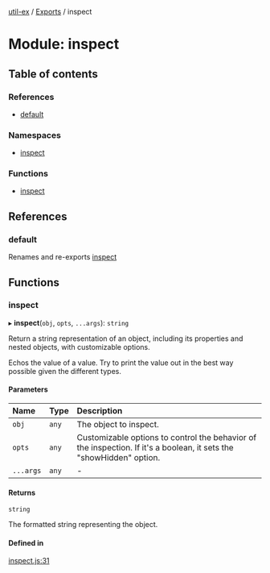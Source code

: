 [util-ex](../README.md) / [Exports](../modules.md) / inspect

# Module: inspect

## Table of contents

### References

- [default](inspect.md#default)

### Namespaces

- [inspect](inspect.inspect.md)

### Functions

- [inspect](inspect.md#inspect)

## References

### default

Renames and re-exports [inspect](inspect.md#inspect)

## Functions

### inspect

▸ **inspect**(`obj`, `opts`, `...args`): `string`

Return a string representation of an object, including its properties and nested objects, with customizable options.

Echos the value of a value. Try to print the value out
in the best way possible given the different types.

#### Parameters

| Name | Type | Description |
| :------ | :------ | :------ |
| `obj` | `any` | The object to inspect. |
| `opts` | `any` | Customizable options to control the behavior of the inspection. If it's a boolean, it sets the "showHidden" option. |
| `...args` | `any` | - |

#### Returns

`string`

The formatted string representing the object.

#### Defined in

[inspect.js:31](https://github.com/snowyu/util-ex.js/blob/de980c9/src/inspect.js#L31)
